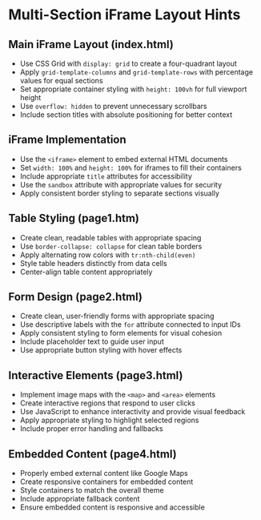 # Multi-Section iFrame Layout Hints

## Main iFrame Layout (index.html)
- Use CSS Grid with `display: grid` to create a four-quadrant layout
- Apply `grid-template-columns` and `grid-template-rows` with percentage values for equal sections
- Set appropriate container styling with `height: 100vh` for full viewport height
- Use `overflow: hidden` to prevent unnecessary scrollbars
- Include section titles with absolute positioning for better context

## iFrame Implementation
- Use the `<iframe>` element to embed external HTML documents
- Set `width: 100%` and `height: 100%` for iframes to fill their containers
- Include appropriate `title` attributes for accessibility
- Use the `sandbox` attribute with appropriate values for security
- Apply consistent border styling to separate sections visually

## Table Styling (page1.htm)
- Create clean, readable tables with appropriate spacing
- Use `border-collapse: collapse` for clean table borders
- Apply alternating row colors with `tr:nth-child(even)`
- Style table headers distinctly from data cells
- Center-align table content appropriately

## Form Design (page2.html)
- Create clean, user-friendly forms with appropriate spacing
- Use descriptive labels with the `for` attribute connected to input IDs
- Apply consistent styling to form elements for visual cohesion
- Include placeholder text to guide user input
- Use appropriate button styling with hover effects

## Interactive Elements (page3.html)
- Implement image maps with the `<map>` and `<area>` elements
- Create interactive regions that respond to user clicks
- Use JavaScript to enhance interactivity and provide visual feedback
- Apply appropriate styling to highlight selected regions
- Include proper error handling and fallbacks

## Embedded Content (page4.html)
- Properly embed external content like Google Maps
- Create responsive containers for embedded content
- Style containers to match the overall theme
- Include appropriate fallback content
- Ensure embedded content is responsive and accessible
